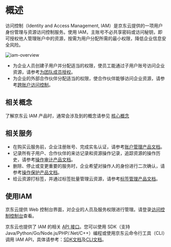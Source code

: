 # 概述

访问控制（Identity and Access Management, IAM）是京东云提供的一项用户身份管理与资源访问控制服务。使用 IAM，主账号不必共享密码或访问秘钥，即可授权他人管理账户中的资源，按需为用户分配所需的最小权限，降低企业信息安全风险。

![iam-overview](../../../../../image/IAM/Getting-Started/iam-overview.png)

- 为企业人员创建子用户并分配适当的权限，使员工能通过子用户账号访问企业资源，请参考[为团队成员授权]()。
- 为企业的外部合作伙伴分配适当的权限，使合作伙伴能够访问企业资源，请参考[跨账户访问控制]()。

## 相关概念

了解京东云 IAM 产品时，通常会涉及到的概念请参见 [核心概念](../../../../../documentation/Management/IAM/Introduction/Core-Concepts.md)

## 相关服务

- 在购买云服务前，企业注册账号、完成实名认证，请参考[账户管理产品文档](../../../../../documentation/User-Service/Account-Management/Sign-In-And-Sign-Up.md)。
- 记录所有子用户、合作伙伴的来访记录和资源操作记录，追踪资源的操作历史，请参考[操作审计产品文档](../../../../../documentation/Management/Audit-Trail/Introduction/Product-Overview.md)。
- 删除、停止或变更重要的服务时，企业希望对操作人的身份进行二次确认，请参考[操作保护产品文档](../../../../../documentation/User-Service/Security-Operation-Protection/Introduction/Product-Overview.md)。
- 给云资源打标签，并通过标签批量管理云资源，请参考[标签管理产品文档](../../../../../documentation/Management/Tag-Service/Introduction/Product-Overview.md)。

## 使用IAM

京东云提供 Web 控制台界面，对企业的人员及服务权限进行管理。请登录[访问控制控制台](https://iam-console.jdcloud.com/summary)查看。

京东云也提供了 IAM 的相关 [API 接口](../../../../../API/Common-Declaration/Introduction.md)。您可以使用 SDK（支持 Java/Python/Go/Node.js/PHP/.Net/C++）编程或使用京东云命令行工具（CLI）调用 IAM API，具体请参考：[SDK文档](https://docs.jdcloud.com/?act=3)及[CLI文档](../../../../../CLI/Introduction.md)。
